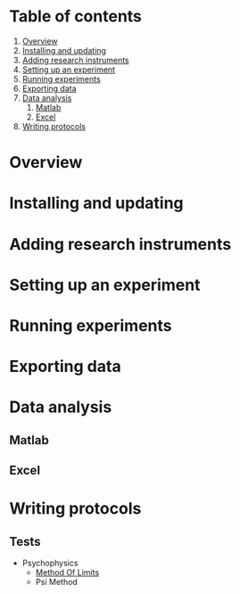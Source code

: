 
# Table of contents

1. [Overview](#overview)
2. [Installing and updating](#installing-and-updating)
3. [Adding research instruments](#adding-research-instruments)
4. [Setting up an experiment](#setting-up-an-experiment)
5. [Running experiments](#running-experiments)
6. [Exporting data](#exporting-data)
7. [Data analysis](#data-analysis)
   1. [Matlab](#matlab)
   2. [Excel](#excel)
8. [Writing protocols](#writing-protocols)

# Overview

# Installing and updating

# Adding research instruments

# Setting up an experiment

# Running experiments

# Exporting data

# Data analysis

## Matlab

## Excel

# Writing protocols

## Tests

* Psychophysics
  * [Method Of Limits](method_of_limits.html)
  * Psi Method
  